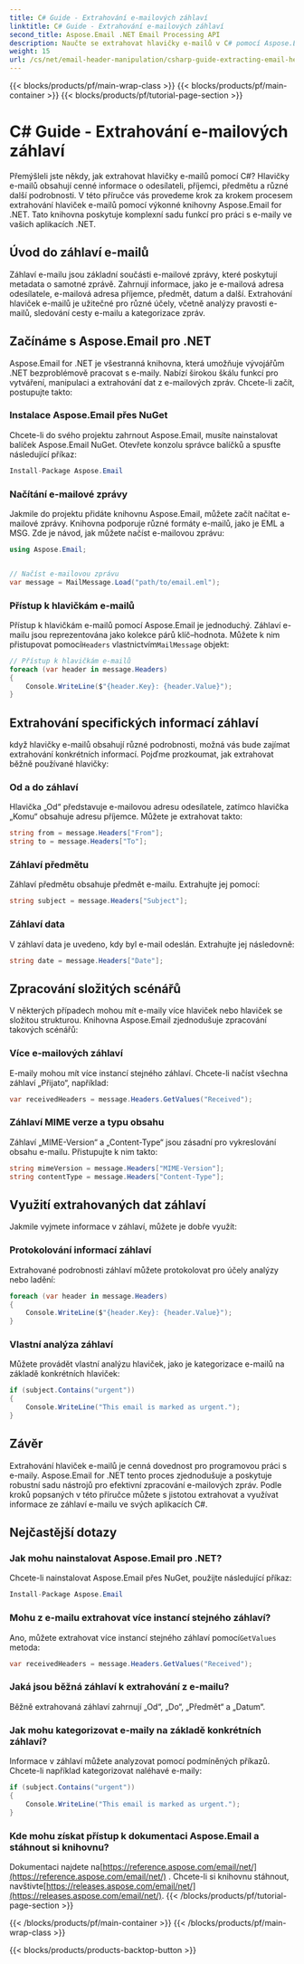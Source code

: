 ```yaml
---
title: C# Guide - Extrahování e-mailových záhlaví
linktitle: C# Guide - Extrahování e-mailových záhlaví
second_title: Aspose.Email .NET Email Processing API
description: Naučte se extrahovat hlavičky e-mailů v C# pomocí Aspose.Email for .NET. Podrobný průvodce se zdrojovým kódem pro efektivní analýzu e-mailů.
weight: 15
url: /cs/net/email-header-manipulation/csharp-guide-extracting-email-headers/
---
```


{{< blocks/products/pf/main-wrap-class >}}
{{< blocks/products/pf/main-container >}}
{{< blocks/products/pf/tutorial-page-section >}}

# C# Guide - Extrahování e-mailových záhlaví


Přemýšleli jste někdy, jak extrahovat hlavičky e-mailů pomocí C#? Hlavičky e-mailů obsahují cenné informace o odesílateli, příjemci, předmětu a různé další podrobnosti. V této příručce vás provedeme krok za krokem procesem extrahování hlaviček e-mailů pomocí výkonné knihovny Aspose.Email for .NET. Tato knihovna poskytuje komplexní sadu funkcí pro práci s e-maily ve vašich aplikacích .NET.

## Úvod do záhlaví e-mailů

Záhlaví e-mailu jsou základní součásti e-mailové zprávy, které poskytují metadata o samotné zprávě. Zahrnují informace, jako je e-mailová adresa odesílatele, e-mailová adresa příjemce, předmět, datum a další. Extrahování hlaviček e-mailů je užitečné pro různé účely, včetně analýzy pravosti e-mailů, sledování cesty e-mailu a kategorizace zpráv.

## Začínáme s Aspose.Email pro .NET

Aspose.Email for .NET je všestranná knihovna, která umožňuje vývojářům .NET bezproblémově pracovat s e-maily. Nabízí širokou škálu funkcí pro vytváření, manipulaci a extrahování dat z e-mailových zpráv. Chcete-li začít, postupujte takto:

### Instalace Aspose.Email přes NuGet

Chcete-li do svého projektu zahrnout Aspose.Email, musíte nainstalovat balíček Aspose.Email NuGet. Otevřete konzolu správce balíčků a spusťte následující příkaz:

```csharp
Install-Package Aspose.Email
```

### Načítání e-mailové zprávy

Jakmile do projektu přidáte knihovnu Aspose.Email, můžete začít načítat e-mailové zprávy. Knihovna podporuje různé formáty e-mailů, jako je EML a MSG. Zde je návod, jak můžete načíst e-mailovou zprávu:

```csharp
using Aspose.Email;


// Načíst e-mailovou zprávu
var message = MailMessage.Load("path/to/email.eml");
```

### Přístup k hlavičkám e-mailů

 Přístup k hlavičkám e-mailů pomocí Aspose.Email je jednoduchý. Záhlaví e-mailu jsou reprezentována jako kolekce párů klíč–hodnota. Můžete k nim přistupovat pomocí`Headers` vlastnictvím`MailMessage` objekt:

```csharp
// Přístup k hlavičkám e-mailů
foreach (var header in message.Headers)
{
    Console.WriteLine($"{header.Key}: {header.Value}");
}
```

## Extrahování specifických informací záhlaví

když hlavičky e-mailů obsahují různé podrobnosti, možná vás bude zajímat extrahování konkrétních informací. Pojďme prozkoumat, jak extrahovat běžně používané hlavičky:

### Od a do záhlaví

Hlavička „Od“ představuje e-mailovou adresu odesílatele, zatímco hlavička „Komu“ obsahuje adresu příjemce. Můžete je extrahovat takto:

```csharp
string from = message.Headers["From"];
string to = message.Headers["To"];
```

### Záhlaví předmětu

Záhlaví předmětu obsahuje předmět e-mailu. Extrahujte jej pomocí:

```csharp
string subject = message.Headers["Subject"];
```

### Záhlaví data

V záhlaví data je uvedeno, kdy byl e-mail odeslán. Extrahujte jej následovně:

```csharp
string date = message.Headers["Date"];
```

## Zpracování složitých scénářů

V některých případech mohou mít e-maily více hlaviček nebo hlaviček se složitou strukturou. Knihovna Aspose.Email zjednodušuje zpracování takových scénářů:

### Více e-mailových záhlaví

E-maily mohou mít více instancí stejného záhlaví. Chcete-li načíst všechna záhlaví „Přijato“, například:

```csharp
var receivedHeaders = message.Headers.GetValues("Received");
```

### Záhlaví MIME verze a typu obsahu

Záhlaví „MIME-Version“ a „Content-Type“ jsou zásadní pro vykreslování obsahu e-mailu. Přistupujte k nim takto:

```csharp
string mimeVersion = message.Headers["MIME-Version"];
string contentType = message.Headers["Content-Type"];
```

## Využití extrahovaných dat záhlaví

Jakmile vyjmete informace v záhlaví, můžete je dobře využít:

### Protokolování informací záhlaví

Extrahované podrobnosti záhlaví můžete protokolovat pro účely analýzy nebo ladění:

```csharp
foreach (var header in message.Headers)
{
    Console.WriteLine($"{header.Key}: {header.Value}");
}
```

### Vlastní analýza záhlaví

Můžete provádět vlastní analýzu hlaviček, jako je kategorizace e-mailů na základě konkrétních hlaviček:

```csharp
if (subject.Contains("urgent"))
{
    Console.WriteLine("This email is marked as urgent.");
}
```

## Závěr

Extrahování hlaviček e-mailů je cenná dovednost pro programovou práci s e-maily. Aspose.Email for .NET tento proces zjednodušuje a poskytuje robustní sadu nástrojů pro efektivní zpracování e-mailových zpráv. Podle kroků popsaných v této příručce můžete s jistotou extrahovat a využívat informace ze záhlaví e-mailu ve svých aplikacích C#.

## Nejčastější dotazy

### Jak mohu nainstalovat Aspose.Email pro .NET?

Chcete-li nainstalovat Aspose.Email přes NuGet, použijte následující příkaz:
```csharp
Install-Package Aspose.Email
```

### Mohu z e-mailu extrahovat více instancí stejného záhlaví?

Ano, můžete extrahovat více instancí stejného záhlaví pomocí`GetValues` metoda:
```csharp
var receivedHeaders = message.Headers.GetValues("Received");
```

### Jaká jsou běžná záhlaví k extrahování z e-mailu?

Běžně extrahovaná záhlaví zahrnují „Od“, „Do“, „Předmět“ a „Datum“.

### Jak mohu kategorizovat e-maily na základě konkrétních záhlaví?

Informace v záhlaví můžete analyzovat pomocí podmíněných příkazů. Chcete-li například kategorizovat naléhavé e-maily:
```csharp
if (subject.Contains("urgent"))
{
    Console.WriteLine("This email is marked as urgent.");
}
```

### Kde mohu získat přístup k dokumentaci Aspose.Email a stáhnout si knihovnu?

 Dokumentaci najdete na[https://reference.aspose.com/email/net/](https://reference.aspose.com/email/net/) . Chcete-li si knihovnu stáhnout, navštivte[https://releases.aspose.com/email/net/](https://releases.aspose.com/email/net/).
{{< /blocks/products/pf/tutorial-page-section >}}

{{< /blocks/products/pf/main-container >}}
{{< /blocks/products/pf/main-wrap-class >}}

{{< blocks/products/products-backtop-button >}}
